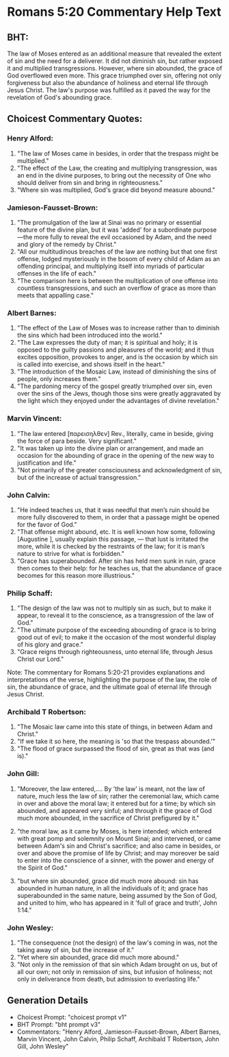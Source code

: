 # Romans 5:20 Commentary Help Text

## BHT:
The law of Moses entered as an additional measure that revealed the extent of sin and the need for a deliverer. It did not diminish sin, but rather exposed it and multiplied transgressions. However, where sin abounded, the grace of God overflowed even more. This grace triumphed over sin, offering not only forgiveness but also the abundance of holiness and eternal life through Jesus Christ. The law's purpose was fulfilled as it paved the way for the revelation of God's abounding grace.

## Choicest Commentary Quotes:
### Henry Alford:
1. "The law of Moses came in besides, in order that the trespass might be multiplied." 
2. "The effect of the Law, the creating and multiplying transgression, was an end in the divine purposes, to bring out the necessity of One who should deliver from sin and bring in righteousness."
3. "Where sin was multiplied, God's grace did beyond measure abound."

### Jamieson-Fausset-Brown:
1. "The promulgation of the law at Sinai was no primary or essential feature of the divine plan, but it was 'added' for a subordinate purpose—the more fully to reveal the evil occasioned by Adam, and the need and glory of the remedy by Christ."
2. "All our multitudinous breaches of the law are nothing but that one first offense, lodged mysteriously in the bosom of every child of Adam as an offending principal, and multiplying itself into myriads of particular offenses in the life of each."
3. "The comparison here is between the multiplication of one offense into countless transgressions, and such an overflow of grace as more than meets that appalling case."

### Albert Barnes:
1. "The effect of the Law of Moses was to increase rather than to diminish the sins which had been introduced into the world."
2. "The Law expresses the duty of man; it is spiritual and holy; it is opposed to the guilty passions and pleasures of the world; and it thus excites opposition, provokes to anger, and is the occasion by which sin is called into exercise, and shows itself in the heart."
3. "The introduction of the Mosaic Law, instead of diminishing the sins of people, only increases them."
4. "The pardoning mercy of the gospel greatly triumphed over sin, even over the sins of the Jews, though those sins were greatly aggravated by the light which they enjoyed under the advantages of divine revelation."

### Marvin Vincent:
1. "The law entered [παρεισηλθεν] Rev., literally, came in beside, giving the force of para beside. Very significant."
2. "It was taken up into the divine plan or arrangement, and made an occasion for the abounding of grace in the opening of the new way to justification and life."
3. "Not primarily of the greater consciousness and acknowledgment of sin, but of the increase of actual transgression."

### John Calvin:
1. "He indeed teaches us, that it was needful that men’s ruin should be more fully discovered to them, in order that a passage might be opened for the favor of God."
2. "That offense might abound, etc. It is well known how some, following [Augustine ], usually explain this passage, — that lust is irritated the more, while it is checked by the restraints of the law; for it is man’s nature to strive for what is forbidden."
3. "Grace has superabounded. After sin has held men sunk in ruin, grace then comes to their help: for he teaches us, that the abundance of grace becomes for this reason more illustrious."

### Philip Schaff:
1. "The design of the law was not to multiply sin as such, but to make it appear, to reveal it to the conscience, as a transgression of the law of God."
2. "The ultimate purpose of the exceeding abounding of grace is to bring good out of evil; to make it the occasion of the most wonderful display of his glory and grace."
3. "Grace reigns through righteousness, unto eternal life, through Jesus Christ our Lord."

Note: The commentary for Romans 5:20-21 provides explanations and interpretations of the verse, highlighting the purpose of the law, the role of sin, the abundance of grace, and the ultimate goal of eternal life through Jesus Christ.

### Archibald T Robertson:
1. "The Mosaic law came into this state of things, in between Adam and Christ."
2. "If we take it so here, the meaning is 'so that the trespass abounded.'"
3. "The flood of grace surpassed the flood of sin, great as that was (and is)."

### John Gill:
1. "Moreover, the law entered,.... By 'the law' is meant, not the law of nature, much less the law of sin; rather the ceremonial law, which came in over and above the moral law; it entered but for a time; by which sin abounded, and appeared very sinful; and through it the grace of God much more abounded, in the sacrifice of Christ prefigured by it."

2. "the moral law, as it came by Moses, is here intended; which entered with great pomp and solemnity on Mount Sinai; and intervened, or came between Adam's sin and Christ's sacrifice; and also came in besides, or over and above the promise of life by Christ; and may moreover be said to enter into the conscience of a sinner, with the power and energy of the Spirit of God."

3. "but where sin abounded, grace did much more abound: sin has abounded in human nature, in all the individuals of it; and grace has superabounded in the same nature, being assumed by the Son of God, and united to him, who has appeared in it 'full of grace and truth', John 1:14."

### John Wesley:
1. "The consequence (not the design) of the law's coming in was, not the taking away of sin, but the increase of it."
2. "Yet where sin abounded, grace did much more abound."
3. "Not only in the remission of that sin which Adam brought on us, but of all our own; not only in remission of sins, but infusion of holiness; not only in deliverance from death, but admission to everlasting life."


## Generation Details
- Choicest Prompt: "choicest prompt v1"
- BHT Prompt: "bht prompt v3"
- Commentators: "Henry Alford, Jamieson-Fausset-Brown, Albert Barnes, Marvin Vincent, John Calvin, Philip Schaff, Archibald T Robertson, John Gill, John Wesley"
